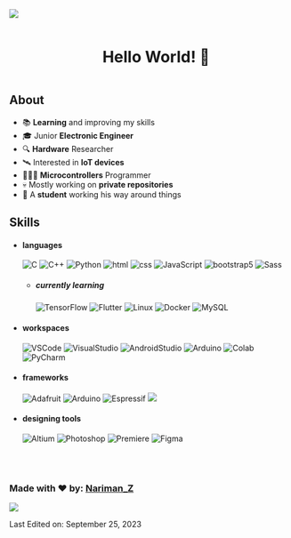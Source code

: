 <!--horizontal divider(gradiant)-->
<img src="https://user-images.githubusercontent.com/73097560/115834477-dbab4500-a447-11eb-908a-139a6edaec5c.gif">

<div>
  
<!--h1 without bottom border-->
<div id="user-content-toc">
  <ul align="center">
    <summary><h1 style="display: inline-block">Hello World! 👋</h1></summary>
  </ul>
</div>

<!--Intro start-->
<h2> About </h2>

- 📚 **Learning** and improving my skills
- 🎓 Junior **Electronic Engineer**
- 🔍 **Hardware** Researcher
- 🛰️ Interested in **IoT devices**
- 🧑🏻‍💻 **Microcontrollers** Programmer
- 💀 Mostly working on **private repositories**
- 👾 A **student** working his way around things
<!--Intro end-->

<h2> Skills </h2>
  
- <h4> languages </h4>
  <img src = "https://img.shields.io/badge/C-00599C?style=for-the-badge&logo=c&logoColor=white" alt = "C" />
  <img src = "https://img.shields.io/badge/C%2B%2B-00599C?style=for-the-badge&logo=c%2B%2B&logoColor=white" alt = "C++" />
  <img src = "https://img.shields.io/badge/Python-14354C?style=for-the-badge&logo=python&logoColor=white" alt = Python />
  <img src = "https://img.shields.io/badge/HTML5-E34F26?style=for-the-badge&logo=html5&logoColor=white" alt = "html" />
  <img src = "https://img.shields.io/badge/CSS3-1572B6?style=for-the-badge&logo=css3&logoColor=white" alt = "css" />
  <img src = "https://img.shields.io/badge/JavaScript-323330?style=for-the-badge&logo=javascript&logoColor=F7DF1E" alt = "JavaScript" />
  <img src = "https://img.shields.io/badge/bootstrap-%23563D7C.svg?style=for-the-badge&logo=bootstrap&logoColor=white" alt = "bootstrap5" />
  <img src = "https://img.shields.io/badge/Sass-CC6699?style=for-the-badge&logo=sass&logoColor=white" alt = "Sass" />
  
  - <h5> currently learning </h5>
    <!-- <img src = "https://img.shields.io/badge/C%23-239120?style=for-the-badge&logo=c-sharp&logoColor=white" alt = "C#" /> -->
    <img src = "https://img.shields.io/badge/TensorFlow-FF6F00?style=for-the-badge&logo=tensorflow&logoColor=white" alt = "TensorFlow" />
    <!-- <img src = "https://img.shields.io/badge/Android-3DDC84?style=for-the-badge&logo=android&logoColor=white" alt = "Android" /> -->
    <img src = "https://img.shields.io/badge/Flutter-02569B?style=for-the-badge&logo=flutter&logoColor=white" alt = "Flutter" />
    <img src = "https://img.shields.io/badge/Linux-FCC624?style=for-the-badge&logo=linux&logoColor=black" alt = "Linux" />
    <img src = "https://img.shields.io/badge/docker-%230db7ed.svg?style=for-the-badge&logo=docker&logoColor=white" alt = "Docker" />
    <img src = "https://img.shields.io/badge/MySQL-00000F?style=for-the-badge&logo=mysql&logoColor=white" alt = "MySQL" />
  
- <h4> workspaces </h4>
  <img src = "https://img.shields.io/badge/Visual_Studio_Code-0078D4?style=for-the-badge&logo=visual%20studio%20code&logoColor=white" alt = "VSCode" />
  <img src = "https://img.shields.io/badge/Visual_Studio-5C2D91?style=for-the-badge&logo=visual%20studio&logoColor=white" alt = "VisualStudio" />
  <img src = "https://img.shields.io/badge/Android_Studio-3DDC84?style=for-the-badge&logo=android-studio&logoColor=white" alt = "AndroidStudio" />
  <img src = "https://img.shields.io/badge/Arduino_IDE-00979D?style=for-the-badge&logo=arduino&logoColor=white" alt = "Arduino" />
  <img src = "https://img.shields.io/badge/Colab-F9AB00?style=for-the-badge&logo=googlecolab&color=525252" alt = "Colab" />
  <img src = "https://img.shields.io/badge/PyCharm-000000.svg?&style=for-the-badge&logo=PyCharm&logoColor=white" alt = "PyCharm" />

- <h4> frameworks </h4>
  <img src = "https://img.shields.io/badge/adafruit-000000?style=for-the-badge&logo=adafruit&logoColor=white" alt = "Adafruit" />
  <img src = "https://img.shields.io/badge/Arduino-00979D?style=for-the-badge&logo=Arduino&logoColor=white" alt = "Arduino" />
  <img src = "https://img.shields.io/badge/espressif-E7352C?style=for-the-badge&logo=espressif&logoColor=white" alt = "Espressif" />
  <img src = "https://img.shields.io/badge/Raspberry%20Pi-A22846?style=for-the-badge&logo=Raspberry%20Pi&logoColor=white alt = "RaspberryPi" />
  
- <h4> designing tools </h4>
  <img src = "https://img.shields.io/badge/altium%20designer-A5915F?style=for-the-badge&logo=altium%20designer&logoColor=white" alt = "Altium" />
  <img src = "https://img.shields.io/badge/adobe%20photoshop-%2331A8FF.svg?style=for-the-badge&logo=adobe%20photoshop&logoColor=white" alt = "Photoshop" />
  <img src = "https://img.shields.io/badge/Adobe%20Premiere%20Pro-9999FF?style=for-the-badge&logo=Adobe%20Premiere%20Pro&logoColor=white" alt = "Premiere" />
  <img src = "https://img.shields.io/badge/figma-%23F24E1E.svg?style=for-the-badge&logo=figma&logoColor=white" alt = "Figma" />
  
  </br></br>
  
<!--
![Java](http://img.shields.io/badge/-Java-5B4638?style=flat-square&logo=java&logoColor=ffffff)
![C](http://img.shields.io/badge/-C-A8B9CC?style=flat-square&logo=c&logoColor=ffffff)
![Python](http://img.shields.io/badge/-Python-3776AB?style=flat-square&logo=python&logoColor=ffffff)
![JavaScript](https://img.shields.io/badge/-JavaScript-%23F7DF1C?style=flat-square&logo=javascript&logoColor=000000&labelColor=%23F7DF1C&color=%23FFCE5A)
![React](https://img.shields.io/badge/-React-61DAFB?style=flat-square&logo=react&logoColor=ffffff)
![HTML5](https://img.shields.io/badge/-HTML5-%23E44D27?style=flat-square&logo=html5&logoColor=ffffff)
![CSS3](https://img.shields.io/badge/-CSS3-%231572B6?style=flat-square&logo=css3)
![Sass](https://img.shields.io/badge/-Sass-%23CC6699?style=flat-square&logo=sass&logoColor=ffffff)
![Bootstrap](https://img.shields.io/badge/-Bootstrap-563D7C?style=flat-square&logo=Bootstrap)
![Markdown](https://img.shields.io/badge/-Markdown-000000?style=flat-square&logo=markdown)
![Nodejs](https://img.shields.io/badge/-Nodejs-339933?style=flat-square&logo=Node.js&logoColor=ffffff)
![Npm](https://img.shields.io/badge/-npm-CB3837?style=flat-square&logo=npm)
![Firebase](https://img.shields.io/badge/-Firebase-FFCA28?style=flat-square&logo=firebase&logoColor=ffffff)
![Microsoft Sql Server](https://img.shields.io/badge/-Sql%20Server-CC2927?style=flat-square&logo=microsoft-sql-server&logoColor=ffffff)
![Git](https://img.shields.io/badge/-Git-%23F05032?style=flat-square&logo=git&logoColor=%23ffffff)
![GitLab](https://img.shields.io/badge/-GitLab-FCA121?style=flat-square&logo=gitlab)
![GitHub](https://img.shields.io/badge/-GitHub-181717?style=flat-square&logo=github)
![VS Code](http://img.shields.io/badge/-VS%20Code-007ACC?style=flat-square&logo=visual-studio-code&logoColor=ffffff)
![Eclipse-IDE](http://img.shields.io/badge/-Eclipse-2C2255?style=flat-square&logo=eclipse&logoColor=ffffff)
![Powershell](http://img.shields.io/badge/-Powershell-5391FE?style=flat-square&logo=powershell&logoColor=ffffff)
![Windows](http://img.shields.io/badge/-Windows-0078D6?style=flat-square&logo=windows&logoColor=ffffff)
-->

<!-- <h2> Statistics </h2>
<img src = "https://img.shields.io/github/followers/{username}.svg?style=social&label=Follow&maxAge=2592000" />
<div align="center"> 
     <a href="">
      <img align="center" src="https://github-readme-stats-sigma-five.vercel.app/api?username=Bgstatic&show_icons=true&include_all_commits=true&count_private=true&theme=react&line_height=40" />
    </a>
    <a href="">
      <img align="center" src="https://github-readme-stats.vercel.app/api/top-langs/?username=Bgstatic&theme=react&line_height=40&hide=css"/>
    </a>
</div>
-->

### Made with ❤️ by: [Nariman_Z](https://github.com/Nariman-Z) ### 

<!--horizontal divider(gradiant)-->
<img src="https://user-images.githubusercontent.com/73097560/115834477-dbab4500-a447-11eb-908a-139a6edaec5c.gif">

Last Edited on: September 25, 2023
